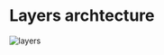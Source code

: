 # Layers archtecture

![layers](https://user-images.githubusercontent.com/50691459/228539843-143b5d70-33f5-4e2a-aa0c-36eda53251bd.jpg)

